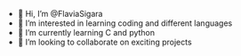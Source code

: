 - 👋 Hi, I’m @FlaviaSigara
- 👀 I’m interested in learning coding and different languages
- 🌱 I’m currently learning C and python 
- 💞️ I’m looking to collaborate on exciting projects 


<!---
FlaviaSigara/FlaviaSigara is a ✨ special ✨ repository because its `README.md` (this file) appears on your GitHub profile.
You can click the Preview link to take a look at your changes.
--->
